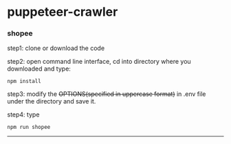 # puppeteer-crawler

### shopee

step1: clone or download the code

step2: open command line interface, cd into directory where you downloaded and type: 
```
npm install
```

step3: modify the ~~OPTIONS(specified in uppercase format)~~ in .env file under the directory and save it.

step4: type
```
npm run shopee
```

---
